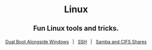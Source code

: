 <h1 align="center">
    <p>Linux<p>
</h1>

<h2 align="center">
     <p>Fun Linux tools and tricks.<p>
</h2>

<div align="center">

&nbsp;&nbsp;&nbsp;[Dual Boot Alongside Windows](DualBootAlongsideWindows/README.md)&nbsp;&nbsp;&nbsp;|&nbsp;&nbsp;&nbsp;[SSH](SSH/README.md)&nbsp;&nbsp;&nbsp;|&nbsp;&nbsp;&nbsp;[Samba and CIFS Shares](SambaCIFSShare/README.md)&nbsp;&nbsp;&nbsp;

</div>

